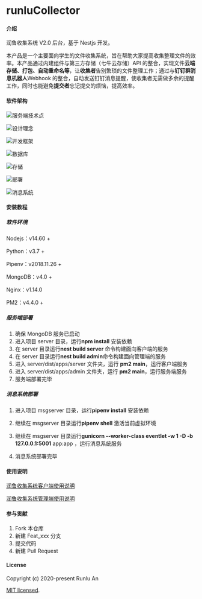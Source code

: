 # runluCollector

#### 介绍

润鲁收集系统 V2.0 后台，基于 Nestjs 开发。

本产品是一个主要面向学生的文件收集系统，旨在帮助大家提高收集整理文件的效率。本产品通过内建组件与第三方存储（七牛云存储）API 的整合，实现文件**云端存储、打包、自动重命名等**，让**收集者**告别繁琐的文件整理工作；通过与**钉钉群消息机器人**Webhook 的整合，自动发送钉钉消息提醒，使收集者无需做多余的提醒工作，同时也能避免**提交者**忘记提交的烦恼，提高效率。

#### 软件架构

![服务端技术点](https://runlusiteplc.oss-cn-qingdao.aliyuncs.com/images/learn/self_notes/20210505104010.png)

![设计理念](https://runlusiteplc.oss-cn-qingdao.aliyuncs.com/images/learn/self_notes/20210505104057.png)

![开发框架](https://runlusiteplc.oss-cn-qingdao.aliyuncs.com/images/learn/self_notes/1.png)

![数据库](https://runlusiteplc.oss-cn-qingdao.aliyuncs.com/images/learn/self_notes/20210505104118.png)

![存储](https://runlusiteplc.oss-cn-qingdao.aliyuncs.com/images/learn/self_notes/20210505104128.png)

![部署](https://runlusiteplc.oss-cn-qingdao.aliyuncs.com/images/learn/self_notes/20210505104138.png)

![消息系统](https://runlusiteplc.oss-cn-qingdao.aliyuncs.com/images/learn/self_notes/2.png)

#### 安装教程

##### 软件环境

Nodejs：v14.60 +

Python：v3.7 +

Pipenv：v2018.11.26 +

MongoDB：v4.0 +

Nginx：v1.14.0

PM2：v4.4.0 +

##### 服务端部署

1. 确保 MongoDB 服务已启动
2. 进入项目 server 目录，运行**npm install** 安装依赖
3. 在 server 目录运行**nest build server** 命令构建面向客户端的服务
4. 在 server 目录运行**nest build admin**命令构建面向管理端的服务
5. 进入 server/dist/apps/server 文件夹，运行 **pm2 main**，运行客户端服务
6. 进入 server/dist/apps/admin 文件夹，运行 **pm2 main**，运行服务端服务
7. 服务端部署完毕

##### 消息系统部署

1. 进入项目 msgserver 目录，运行**pipenv install** 安装依赖

2. 继续在 msgserver 目录运行**pipenv shell** 激活当前虚拟环境

3. 继续在 msgserver 目录运行**gunicorn --worker-class eventlet -w 1 -D -b 127.0.0.1:5001** app:app ，运行消息系统服务

4. 消息系统部署完毕

#### 使用说明

[润鲁收集系统客户端使用说明](https://www.yuque.com/docs/share/6a573a3c-5071-46f9-a300-4878841b23aa?#)

[润鲁收集系统管理端使用说明](https://www.yuque.com/docs/share/b0bba4ec-7f29-48a2-b55b-d2f6578b027b?#)

#### 参与贡献

1.  Fork 本仓库
2.  新建 Feat_xxx 分支
3.  提交代码
4.  新建 Pull Request

#### License

Copyright (c) 2020-present Runlu An

[MIT licensed](https://en.wikipedia.org/wiki/MIT_License).
